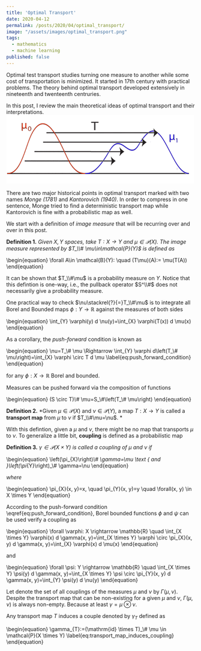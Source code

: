 ```yaml
---
title: 'Optimal Transport'
date: 2020-04-12
permalink: /posts/2020/04/optimal_transport/
image: "/assets/images/optimal_transport.png"
tags:
  - mathematics
  - machine learning
published: false
---
```


<!-- Add a single line of comment to prevent the blog post post index page from including the following text. -->



Optimal test transport studies turning one measure to another while some cost of transportation is minimized. It started in 17th century with practical problems. The theory behind optimal transport developed extensively in nineteenth and twenteenth centruries.

In this post, I review the main theoretical ideas of optimal transport and their interpretations.
<img src="/assets/images/optimal_transport.png" width="500">


There are two major historical points in optimal transport marked with two names _Monge (1781)_ and _Kantorovich (1940)_. In order to compress in one sentence, Monge tried to find a deterministic transport map while Kantorovich is fine with a probabilistic map as well.

We start with a definition of _image measure_ that will be recurring over and over in this post.

**Definition 1.** *Given $X, Y$ spaces, take $T:X\to Y$ and $\mu\in\mathcal{P}(X)$. The image measure represented by $T_\\# \mu\in\mathcal{P}(Y)$ is defined as*

\begin{equation}
\forall A\in \mathcal{B}(Y): \quad (T\mu)(A):= \mu(T(A))
\end{equation}

It can be shown that $T_\\#\mu$ is a probability measure on $Y$. Notice that this defintion is one-way, i.e., the pullback operator $S^\\#$ does not necessarily give a probability measure.

One practical way to check $\nu\stackrel{?}{=}T_\\#\mu$ is to integrate all Borel and Bounded maps $\phi:Y\to\mathbb{R}$ against the measures of both sides

\begin{equation}
\int_{Y} \varphi(y) d \nu(y)=\int_{X} \varphi(T(x)) d \mu(x)
\end{equation}

As a corollary, the _push-forward_ condition is known as

\begin{equation}
\nu=T_\\# \mu \Rightarrow \int_{Y} \varphi d\left(T_\\# \mu\right)=\int_{X} \varphi \circ T d \mu \label{eq:push_forward_condition}
\end{equation}

for any $\phi:X\to\mathbb{R}$ Borel and bounded.


Measures can be pushed forward via the composition of functions

\begin{equation}
(S \circ T)_\\#_ \mu=S_\\#\left(T_\\# \mu\right)
\end{equation}

**Definition 2.** *Given $\mu\in\mathcal{P}(X)$ and $\nu\in\mathcal{P}(Y)$, a map $T:X\to Y$ 
    is called a **transport map** from $\mu$ to $\nu$ if $T_\\#\mu=\nu$. *

With this defintion, given a $\mu$ and $\nu$, there might be no map that transports $\mu$ to $\nu$. 
To generalize a little bit, **coupling** is defined as a probabilistic map

**Definition 3.** *$\gamma\in\mathcal{P}(X\times Y)$ is called a coupling of $\mu$ and $\nu$ if*

\begin{equation}
\left(\pi_{X}\right)_\\# \gamma=\mu \text { and }\left(\pi_{Y}\right)_\\# \gamma=\nu
\end{equation}

*where*

\begin{equation}
\pi_{X}(x, y)=x, \quad \pi_{Y}(x, y)=y \quad \forall(x, y) \in X \times Y
\end{equation}

According to the push-forward condition \eqref{eq:push_forward_condition}, Borel bounded functions $\phi$ and $\psi$ can be used verify a coupling as

\begin{equation}
\forall \varphi: X \rightarrow \mathbb{R} \quad \int_{X \times Y} \varphi(x) d \gamma(x, y)=\int_{X \times Y} \varphi \circ \pi_{X}(x, y) d \gamma(x, y)=\int_{X} \varphi(x) d \mu(x)
\end{equation}

and

\begin{equation}
\forall \psi: Y \rightarrow \mathbb{R} \quad \int_{X \times Y} \psi(y) d \gamma(x, y)=\int_{X \times Y} \psi \circ \pi_{Y}(x, y) d \gamma(x, y)=\int_{Y} \psi(y) d \nu(y)
\end{equation}

Let denote the set of all couplings of the measures $\mu$ and $\nu$ by $\Gamma(\mu, \nu)$. Despite the transport map that can be non-existing for a given $\mu$ and $\nu$, $\Gamma(\mu, \nu)$ is always non-empty. Because at least $\gamma=\mu \otimes \nu$.

Any transport map $T$ induces a couple denoted by $\gamma_T$ defined as

\begin{equation}
\gamma_{T}:=(\mathrm{id} \times T)_\\# \mu \in \mathcal{P}(X \times Y) \label{eq:transport_map_induces_coupling}
\end{equation}
